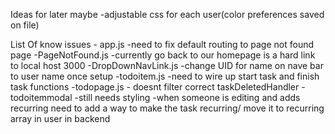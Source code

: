 Ideas for later maybe
    -adjustable css for each user(color preferences saved on file)

List Of know issues
    - app.js 
        -need to fix default routing to page not found page 
    -PageNotFound.js
        -currently go back to our homepage is a hard link to local host 3000
    -DropDownNavLink.js
        -change UID for name on nave bar to user name once setup
    -todoitem.js
        -need to wire up start task and finish task functions
    -todopage.js
        - doesnt filter correct taskDeletedHandler
    -todoitemmodal
        -still needs styling
        -when someone is editing and adds recurring need to add a way to make the task recurring/ move it to recurring array in user in backend    